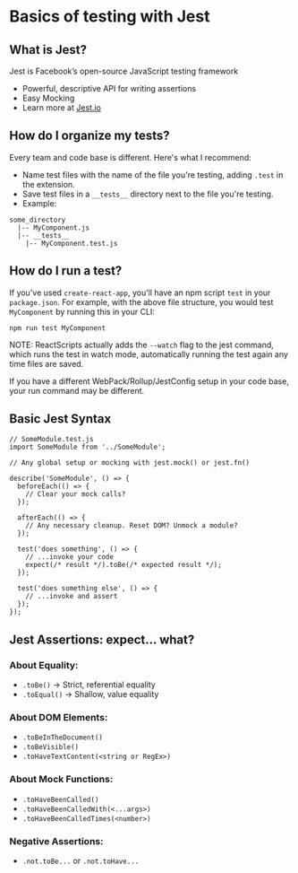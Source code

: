 # Basics of testing with Jest

## What is Jest?

Jest is Facebook’s open-source JavaScript testing framework

- Powerful, descriptive API for writing assertions
- Easy Mocking
- Learn more at [Jest.io](https://jestjs.io/)

## How do I organize my tests?

Every team and code base is different. Here's what I recommend:

- Name test files with the name of the file you're testing, adding `.test` in the extension.
- Save test files in a `__tests__` directory next to the file you're testing.
- Example:

```
some_directory
  |-- MyComponent.js
  |-- __tests__
    |-- MyComponent.test.js
```

## How do I run a test?

If you've used `create-react-app`, you'll have an npm script `test` in your `package.json`.
For example, with the above file structure, you would test `MyComponent` by running this in your CLI:

```
npm run test MyComponent
```

NOTE: ReactScripts actually adds the `--watch` flag to the jest command, which runs the test in watch mode, automatically running the test again any time files are saved.

If you have a different WebPack/Rollup/JestConfig setup in your code base, your run command may be different.

## Basic Jest Syntax

```
// SomeModule.test.js
import SomeModule from '../SomeModule';

// Any global setup or mocking with jest.mock() or jest.fn()

describe('SomeModule', () => {
  beforeEach(() => {
    // Clear your mock calls?
  });

  afterEach(() => {
    // Any necessary cleanup. Reset DOM? Unmock a module?
  });

  test('does something', () => {
    // ...invoke your code
    expect(/* result */).toBe(/* expected result */);
  });

  test('does something else', () => {
    // ...invoke and assert
  });
});
```

## Jest Assertions: expect… what?

### About Equality:

- `.toBe()` -> Strict, referential equality
- `.toEqual()` -> Shallow, value equality

### About DOM Elements:

- `.toBeInTheDocument()`
- `.toBeVisible()`
- `.toHaveTextContent(<string or RegEx>)`

### About Mock Functions:

- `.toHaveBeenCalled()`
- `.toHaveBeenCalledWith(<...args>)`
- `.toHaveBeenCalledTimes(<number>)`

### Negative Assertions:

- `.not.toBe...` or `.not.toHave...`
